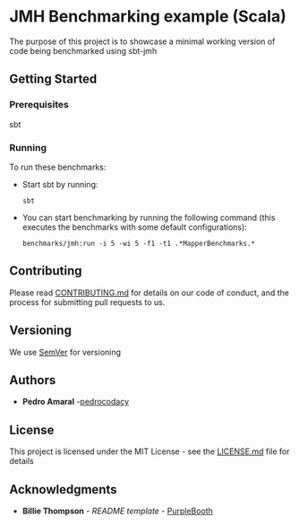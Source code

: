 # JMH Benchmarking example (Scala)

The purpose of this project is to showcase a minimal working version of code being benchmarked using sbt-jmh

## Getting Started

### Prerequisites

sbt

### Running

To run these benchmarks:

* Start sbt by running: 
    ```
    sbt
    ```

* You can start benchmarking by running the following command (this executes the benchmarks with some default configurations):

    ```
    benchmarks/jmh:run -i 5 -wi 5 -f1 -t1 .*MapperBenchmarks.*
    ```
## Contributing

Please read [CONTRIBUTING.md](https://gist.github.com/PurpleBooth/b24679402957c63ec426) for details on our code of conduct, and the process for submitting pull requests to us.

## Versioning

We use [SemVer](http://semver.org/) for versioning 

## Authors

* **Pedro Amaral** -[pedrocodacy](https://github.com/pedrocodacy)


## License

This project is licensed under the MIT License - see the [LICENSE.md](LICENSE.md) file for details

## Acknowledgments

* **Billie Thompson** - *README template* - [PurpleBooth](https://github.com/PurpleBooth)
